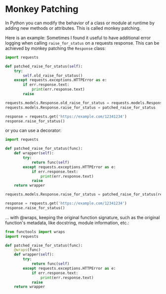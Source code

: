 # Monkey Patching

In Python you can modify the behavior of a class or module at runtime by adding new methods or attributes. This is called monkey patching.

Here is an example: Sometimes I found it useful to have additional error logging when calling `raise_for_status` on a requests response. This can be achieved by monkey patching the `Response` class:

```python
import requests

def patched_raise_for_status(self):
    try:
        self.old_raise_for_status()
    except requests.exceptions.HTTPError as e:
        if err.response.text:
            print(err.response.text)
        raise

requests.models.Response.old_raise_for_status = requests.models.Response.raise_for_status
requests.models.Response.raise_for_status = patched_raise_for_status

response = requests.get('https://example.com/12341234')
response.raise_for_status()
```

or you can use a decorator:

```python
import requests

def patched_raise_for_status(func):
    def wrapper(self):
        try:
            return func(self)
        except requests.exceptions.HTTPError as e:
            if err.response.text:
                print(err.response.text)
            raise
    return wrapper

requests.models.Response.raise_for_status = patched_raise_for_status(requests.models.Response.raise_for_status)

response = requests.get('https://example.com/12341234')
response.raise_for_status()
```

... with @wraps, keeping the original function signature, such as the original function's metadata, like docstring, module information, etc.:

```python
from functools import wraps
import requests

def patched_raise_for_status(func):
    @wraps(func)
    def wrapper(self):
        try:
            return func(self)
        except requests.exceptions.HTTPError as e:
            if err.response.text:
                print(err.response.text)
            raise
    return wrapper
```
